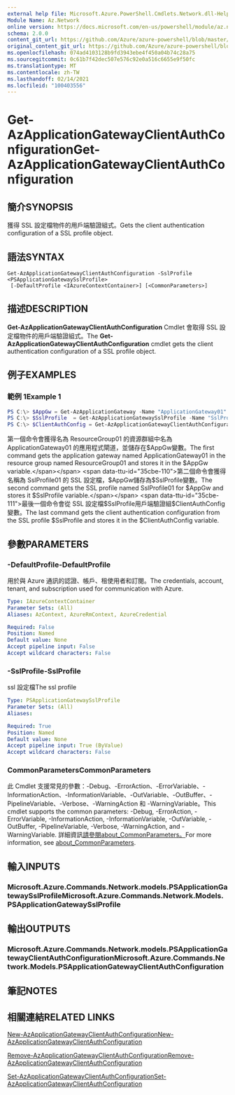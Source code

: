 ```yaml
---
external help file: Microsoft.Azure.PowerShell.Cmdlets.Network.dll-Help.xml
Module Name: Az.Network
online version: https://docs.microsoft.com/en-us/powershell/module/az.network/get-azapplicationgatewayclientauthconfiguration
schema: 2.0.0
content_git_url: https://github.com/Azure/azure-powershell/blob/master/src/Network/Network/help/Get-AzApplicationGatewayClientAuthConfiguration.md
original_content_git_url: https://github.com/Azure/azure-powershell/blob/master/src/Network/Network/help/Get-AzApplicationGatewayClientAuthConfiguration.md
ms.openlocfilehash: 074ad4103128b9fd3943ebe4f450a04b74c28a75
ms.sourcegitcommit: 0c61b7f42dec507e576c92e0a516c6655e9f50fc
ms.translationtype: MT
ms.contentlocale: zh-TW
ms.lasthandoff: 02/14/2021
ms.locfileid: "100403556"
---
```

# <span data-ttu-id="35cbe-101">Get-AzApplicationGatewayClientAuthConfiguration</span><span class="sxs-lookup"><span data-stu-id="35cbe-101">Get-AzApplicationGatewayClientAuthConfiguration</span></span>

## <span data-ttu-id="35cbe-102">簡介</span><span class="sxs-lookup"><span data-stu-id="35cbe-102">SYNOPSIS</span></span>
<span data-ttu-id="35cbe-103">獲得 SSL 設定檔物件的用戶端驗證組式。</span><span class="sxs-lookup"><span data-stu-id="35cbe-103">Gets the client authentication configuration of a SSL profile object.</span></span>

## <span data-ttu-id="35cbe-104">語法</span><span class="sxs-lookup"><span data-stu-id="35cbe-104">SYNTAX</span></span>

```
Get-AzApplicationGatewayClientAuthConfiguration -SslProfile <PSApplicationGatewaySslProfile>
 [-DefaultProfile <IAzureContextContainer>] [<CommonParameters>]
```

## <span data-ttu-id="35cbe-105">描述</span><span class="sxs-lookup"><span data-stu-id="35cbe-105">DESCRIPTION</span></span>
<span data-ttu-id="35cbe-106">**Get-AzApplicationGatewayClientAuthConfiguration** Cmdlet 會取得 SSL 設定檔物件的用戶端驗證組式。</span><span class="sxs-lookup"><span data-stu-id="35cbe-106">The **Get-AzApplicationGatewayClientAuthConfiguration** cmdlet gets the client authentication configuration of a SSL profile object.</span></span>

## <span data-ttu-id="35cbe-107">例子</span><span class="sxs-lookup"><span data-stu-id="35cbe-107">EXAMPLES</span></span>

### <span data-ttu-id="35cbe-108">範例 1</span><span class="sxs-lookup"><span data-stu-id="35cbe-108">Example 1</span></span>
```powershell
PS C:\> $AppGw = Get-AzApplicationGateway -Name "ApplicationGateway01" -ResourceGroupName "ResourceGroup01"
PS C:\> $SslProfile  = Get-AzApplicationGatewaySslProfile -Name "SslProfile01" -ApplicationGateway $AppGw
PS C:\> $ClientAuthConfig = Get-AzApplicationGatewayClientAuthConfiguration -SslProfile $SslProfile
```

<span data-ttu-id="35cbe-109">第一個命令會獲得名為 ResourceGroup01 的資源群組中名為 ApplicationGateway01 的應用程式閘道，並儲存在$AppGw變數。</span><span class="sxs-lookup"><span data-stu-id="35cbe-109">The first command gets the application gateway named ApplicationGateway01 in the resource group named ResourceGroup01 and stores it in the $AppGw variable.</span></span> <span data-ttu-id="35cbe-110">第二個命令會獲得名稱為 SslProfile01 的 SSL 設定檔，$AppGw儲存為$SslProfile變數。</span><span class="sxs-lookup"><span data-stu-id="35cbe-110">The second command gets the SSL profile named SslProfile01 for $AppGw and stores it $SslProfile variable.</span></span> <span data-ttu-id="35cbe-111">最後一個命令會從 SSL 設定檔$SslProfile用戶端驗證組$ClientAuthConfig變數。</span><span class="sxs-lookup"><span data-stu-id="35cbe-111">The last command gets the client authentication configuration from the SSL profile $SslProfile and stores it in the $ClientAuthConfig variable.</span></span>

## <span data-ttu-id="35cbe-112">參數</span><span class="sxs-lookup"><span data-stu-id="35cbe-112">PARAMETERS</span></span>

### <span data-ttu-id="35cbe-113">-DefaultProfile</span><span class="sxs-lookup"><span data-stu-id="35cbe-113">-DefaultProfile</span></span>
<span data-ttu-id="35cbe-114">用於與 Azure 通訊的認證、帳戶、租使用者和訂閱。</span><span class="sxs-lookup"><span data-stu-id="35cbe-114">The credentials, account, tenant, and subscription used for communication with Azure.</span></span>

```yaml
Type: IAzureContextContainer
Parameter Sets: (All)
Aliases: AzContext, AzureRmContext, AzureCredential

Required: False
Position: Named
Default value: None
Accept pipeline input: False
Accept wildcard characters: False
```

### <span data-ttu-id="35cbe-115">-SslProfile</span><span class="sxs-lookup"><span data-stu-id="35cbe-115">-SslProfile</span></span>
<span data-ttu-id="35cbe-116">ssl 設定檔</span><span class="sxs-lookup"><span data-stu-id="35cbe-116">The ssl profile</span></span>

```yaml
Type: PSApplicationGatewaySslProfile
Parameter Sets: (All)
Aliases:

Required: True
Position: Named
Default value: None
Accept pipeline input: True (ByValue)
Accept wildcard characters: False
```

### <span data-ttu-id="35cbe-117">CommonParameters</span><span class="sxs-lookup"><span data-stu-id="35cbe-117">CommonParameters</span></span>
<span data-ttu-id="35cbe-118">此 Cmdlet 支援常見的參數：-Debug、-ErrorAction、-ErrorVariable、-InformationAction、-InformationVariable、-OutVariable、-OutBuffer、-PipelineVariable、-Verbose、-WarningAction 和 -WarningVariable。</span><span class="sxs-lookup"><span data-stu-id="35cbe-118">This cmdlet supports the common parameters: -Debug, -ErrorAction, -ErrorVariable, -InformationAction, -InformationVariable, -OutVariable, -OutBuffer, -PipelineVariable, -Verbose, -WarningAction, and -WarningVariable.</span></span> <span data-ttu-id="35cbe-119">詳細資訊[請參閱about_CommonParameters。](http://go.microsoft.com/fwlink/?LinkID=113216)</span><span class="sxs-lookup"><span data-stu-id="35cbe-119">For more information, see [about_CommonParameters](http://go.microsoft.com/fwlink/?LinkID=113216).</span></span>

## <span data-ttu-id="35cbe-120">輸入</span><span class="sxs-lookup"><span data-stu-id="35cbe-120">INPUTS</span></span>

### <span data-ttu-id="35cbe-121">Microsoft.Azure.Commands.Network.models.PSApplicationGatewaySslProfile</span><span class="sxs-lookup"><span data-stu-id="35cbe-121">Microsoft.Azure.Commands.Network.Models.PSApplicationGatewaySslProfile</span></span>

## <span data-ttu-id="35cbe-122">輸出</span><span class="sxs-lookup"><span data-stu-id="35cbe-122">OUTPUTS</span></span>

### <span data-ttu-id="35cbe-123">Microsoft.Azure.Commands.Network.models.PSApplicationGatewayClientAuthConfiguration</span><span class="sxs-lookup"><span data-stu-id="35cbe-123">Microsoft.Azure.Commands.Network.Models.PSApplicationGatewayClientAuthConfiguration</span></span>

## <span data-ttu-id="35cbe-124">筆記</span><span class="sxs-lookup"><span data-stu-id="35cbe-124">NOTES</span></span>

## <span data-ttu-id="35cbe-125">相關連結</span><span class="sxs-lookup"><span data-stu-id="35cbe-125">RELATED LINKS</span></span>

[<span data-ttu-id="35cbe-126">New-AzApplicationGatewayClientAuthConfiguration</span><span class="sxs-lookup"><span data-stu-id="35cbe-126">New-AzApplicationGatewayClientAuthConfiguration</span></span>](./New-AzApplicationGatewayClientAuthConfiguration.md)


[<span data-ttu-id="35cbe-127">Remove-AzApplicationGatewayClientAuthConfiguration</span><span class="sxs-lookup"><span data-stu-id="35cbe-127">Remove-AzApplicationGatewayClientAuthConfiguration</span></span>](./Remove-AzApplicationGatewayClientAuthConfiguration.md)

[<span data-ttu-id="35cbe-128">Set-AzApplicationGatewayClientAuthConfiguration</span><span class="sxs-lookup"><span data-stu-id="35cbe-128">Set-AzApplicationGatewayClientAuthConfiguration</span></span>](./Set-AzApplicationGatewayClientAuthConfiguration.md)
